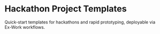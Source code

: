 # Hackathon Project Templates

Quick-start templates for hackathons and rapid prototyping, deployable via Ex-Work workflows.